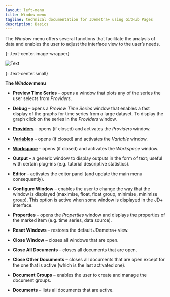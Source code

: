 ```yaml
---
layout: left-menu
title: Window menu
tagline: technical documentation for JDemetra+ using GitHub Pages
description: Basics
---
```


The *Window* menu offers several functions that facilitate the analysis
of data and enables the user to adjust the interface view to the user’s
needs.

{: .text-center.image-wrapper}

![Text](/assets/img/reference-manual/manual/A_Ref51.jpg)

{: .text-center.small}

**The *Window* menu**

-   **Preview Time Series** – opens a window that plots any of the
    series the user selects from *Providers*.

-   **Debug** – opens a *Preview Time Series* window that enables a
    fast display of the graphs for time series from a large dataset. To
    display the graph click on the series in the *Providers* window.

-   [**Providers**](../reference-manual/data-providers.html) – opens (if closed) and activates the *Providers*
    window.

-   [**Variables**](../reference-manual/user-defined-variables.html) – opens (if closed) and activates the *Variable*
    window.

-   [**Workspace**](../reference-manual/workspace.html) – opens (if closed) and activates the *Workspace*
    window.

-   **Output** – a generic window to display outputs in the form of text;
    useful with certain plug-ins (e.g. tutorial descriptive statistics).

-   **Editor** – activates the editor panel (and update the main menu
    consequently).

-   **Configure Window** – enables the user to change the way that the window is displayed
     (maximise, float, float group, minimise, minimise group).
    This option is active when some window is displayed in the JD+
    interface.

-   **Properties** – opens the *Properties* window and displays the
    properties of the marked item (e.g. time series, data source).

-   **Reset Windows** – restores the default JDemetra+ view.

-   **Close Window** – closes all windows that are open.

-   **Close All Documents** – closes all documents that are open.

-   **Close Other Documents** – closes all documents that are open
    except for the one that is active (which is the last activated one).

-   **Document Groups** – enables the user to create and manage the
    document groups.

-   **Documents** – lists all documents that are active.
